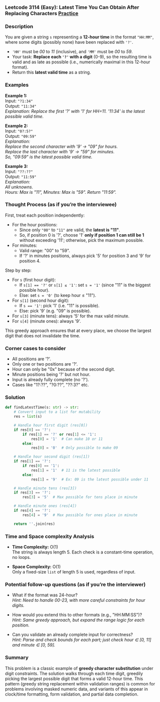 ### Leetcode 3114 (Easy): Latest Time You Can Obtain After Replacing Characters [Practice](https://leetcode.com/problems/latest-time-you-can-obtain-after-replacing-characters)

### Description  
You are given a string `s` representing a **12-hour time** in the format `"HH:MM"`, where some digits (possibly none) have been replaced with `'?'`.  
- `'HH'` must be *00* to *11* (inclusive), and `'MM'` must be *00* to *59*.
- Your task: **Replace each `'?'` with a digit** (0-9), so the resulting time is valid and as late as possible (i.e., numerically maximal in this 12-hour format).
- Return this **latest valid time** as a string.

### Examples  

**Example 1:**  
Input: `"?1:34"`  
Output: `"11:34"`  
*Explanation: Replace the first '?' with '1' for HH=11. '11:34' is the latest possible valid time.*

**Example 2:**  
Input: `"0?:5?"`  
Output: `"09:59"`  
*Explanation:  
Replace the second character with '9' → "09" for hours.  
Replace the last character with '9' → "59" for minutes.  
So, "09:59" is the latest possible valid time.*

**Example 3:**  
Input: `"??:??"`  
Output: `"11:59"`  
*Explanation:  
All unknowns.  
Hours: Max is "11", Minutes: Max is "59". Return "11:59".*

### Thought Process (as if you’re the interviewee)  
First, treat each position independently:
- For the hour positions:
  - Since only `"00"` to `"11"` are valid, the **latest is "11"**.
  - So, if position 0 is '?', choose '1' **only if position 1 can still be 1** without exceeding '11'; otherwise, pick the maximum possible.
- For minutes:
  - Valid range: "00" to "59".
  - If '?' in minutes positions, always pick '5' for position 3 and '9' for position 4.

Step by step:
- For `s` (first hour digit):
  - If `s[1] == '?'` or `s[1] ≤ '1'`: set `s = '1'` (since "11" is the biggest possible hour).
  - Else: set `s = '0'` (to keep hour ≤ "11").
- For `s[1]` (second hour digit):  
  - If `s == '1'`: pick '1' (i.e. "11" is possible).  
  - Else: pick '9' (e.g. "09" is possible).
- For `s[3]` (minute tens): always '5' for the max valid minute.
- For `s[4]` (minute ones): always '9'.

This greedy approach ensures that at every place, we choose the largest digit that does not invalidate the time.

### Corner cases to consider  
- All positions are '?'.
- Only one or two positions are '?'.
- Hour can only be "0x" because of the second digit.
- Minute positions being '?' but not hour.
- Input is already fully complete (no '?').
- Cases like "1?:??", "?0:??", "??:3?" etc.

### Solution

```python
def findLatestTime(s: str) -> str:
    # Convert input to a list for mutability
    res = list(s)

    # Handle hour first digit (res[0])
    if res[0] == '?':
        if res[1] == '?' or res[1] <= '1':
            res[0] = '1'  # Can make 10 or 11
        else:
            res[0] = '0'  # Only possible to make 09

    # Handle hour second digit (res[1])
    if res[1] == '?':
        if res[0] == '1':
            res[1] = '1'  # 11 is the latest possible
        else:
            res[1] = '9'  # Ex: 09 is the latest possible under 11

    # Handle minute tens (res[3])
    if res[3] == '?':
        res[3] = '5'  # Max possible for tens place in minute

    # Handle minute ones (res[4])
    if res[4] == '?':
        res[4] = '9'  # Max possible for ones place in minute

    return ''.join(res)
```

### Time and Space complexity Analysis  

- **Time Complexity:** O(1)  
  The string is always length 5. Each check is a constant-time operation, no loops.

- **Space Complexity:** O(1)  
  Only a fixed-size `list` of length 5 is used, regardless of input.

### Potential follow-up questions (as if you’re the interviewer)  

- What if the format was 24-hour?  
  *Hint: Need to handle 00-23, with more careful constraints for hour digits.*

- How would you extend this to other formats (e.g., "HH:MM:SS")?  
  *Hint: Same greedy approach, but expand the range logic for each position.*

- Can you validate an already complete input for correctness?  
  *Hint: Parse and check bounds for each part; just check hour ∈ [0, 11] and minute ∈ [0, 59].*

### Summary
This problem is a classic example of **greedy character substitution** under digit constraints. The solution walks through each time digit, greedily picking the largest possible digit that forms a valid 12-hour time. This pattern (greedy string replacement within validation ranges) is common for problems involving masked numeric data, and variants of this appear in clock/time formatting, form validation, and partial data completion.